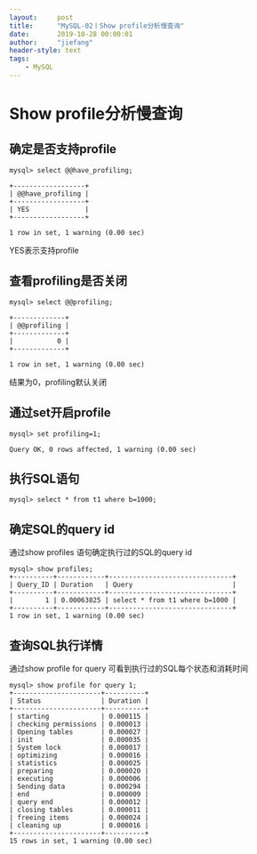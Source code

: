```yaml
---
layout:     post
title:      "MySQL-02丨Show profile分析慢查询"
date:       2019-10-28 00:00:01
author:     "jiefang"
header-style: text
tags:
    - MySQL
---
```

# Show profile分析慢查询
## 确定是否支持profile

```
mysql> select @@have_profiling;

+------------------+
| @@have_profiling |
+------------------+
| YES              |
+------------------+

1 row in set, 1 warning (0.00 sec)
```

YES表示支持profile
## 查看profiling是否关闭

```
mysql> select @@profiling;

+-------------+
| @@profiling |
+-------------+
|           0 |
+-------------+

1 row in set, 1 warning (0.00 sec)
```

结果为0，profiling默认关闭
## 通过set开启profile

```
mysql> set profiling=1;

Query OK, 0 rows affected, 1 warning (0.00 sec)
```

## 执行SQL语句

```
mysql> select * from t1 where b=1000;
```

## 确定SQL的query id
通过show profiles 语句确定执行过的SQL的query id


```
mysql> show profiles;
+----------+------------+-------------------------------+
| Query_ID | Duration   | Query                         |
+----------+------------+-------------------------------+
|        1 | 0.00063825 | select * from t1 where b=1000 |
+----------+------------+-------------------------------+
1 row in set, 1 warning (0.00 sec)
```

## 查询SQL执行详情
通过show profile for query 可看到执行过的SQL每个状态和消耗时间

```
mysql> show profile for query 1;
+----------------------+----------+
| Status               | Duration |
+----------------------+----------+
| starting             | 0.000115 |
| checking permissions | 0.000013 |
| Opening tables       | 0.000027 |
| init                 | 0.000035 |
| System lock          | 0.000017 |
| optimizing           | 0.000016 |
| statistics           | 0.000025 |
| preparing            | 0.000020 |
| executing            | 0.000006 |
| Sending data         | 0.000294 |
| end                  | 0.000009 |
| query end            | 0.000012 |
| closing tables       | 0.000011 |
| freeing items        | 0.000024 |
| cleaning up          | 0.000016 |
+----------------------+----------+
15 rows in set, 1 warning (0.00 sec)
```


